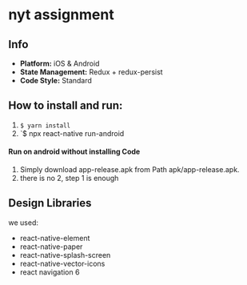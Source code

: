 # nyt assignment 

## Info
* **Platform:** iOS & Android
* **State Management:** Redux + redux-persist
* **Code Style:** Standard
## How to install and run:
1. `$ yarn install`
2. `$ npx react-native run-android


#### Run on android without installing Code
1. Simply download app-release.apk from Path apk/app-release.apk.
2. there is no 2, step 1 is enough

## Design Libraries
we used:
- react-native-element
- react-native-paper
- react-native-splash-screen
- react-native-vector-icons
- react navigation 6
